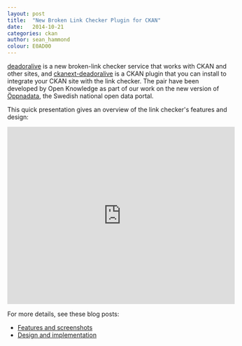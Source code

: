 ```yaml
---
layout: post
title:  "New Broken Link Checker Plugin for CKAN"
date:   2014-10-21
categories: ckan
author: sean_hammond
colour: E0AD00
---
```

<a href="https://github.com/ckan/deadoralive">deadoralive</a> is a new broken-link checker service that works with CKAN and other sites, and <a href="https://github.com/ckan/ckanext-deadoralive">ckanext-deadoralive</a> is a CKAN plugin that you can install to integrate your CKAN site with the link checker. The pair have been developed by Open Knowledge as part of our work on the new version of <a href="http://oppnadata.se/">Öppnadata</a>, the Swedish national open data portal.

This quick presentation gives an overview of the link checker's features and design:

<iframe src="https://docs.google.com/presentation/embed?id=1VM4KcCF-_XySSRQl-DyoBdhvi5kTqaKPNlm6l3MrgKs&amp;start=false&amp;loop=false&amp;" frameborder="0" width="520" height="405"></iframe>

For more details, see these blog posts:

<ul>
<li><a href="http://seanh.cc/posts/ckanext-deadoralive/">Features and screenshots</a></li>
<li><a href="http://seanh.cc/posts/background-tasks-as-simple-web-services/">Design and implementation</a></li>
</ul>
